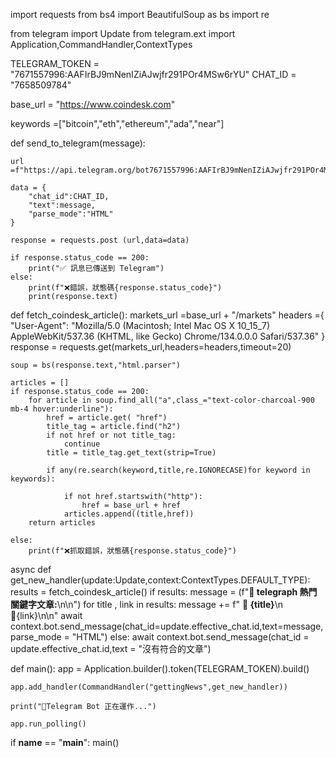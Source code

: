 import requests
from bs4 import BeautifulSoup as bs
import re

from telegram import Update
from telegram.ext import Application,CommandHandler,ContextTypes

TELEGRAM_TOKEN = "7671557996:AAFIrBJ9mNenIZiAJwjfr291POr4MSw6rYU"
CHAT_ID = "7658509784"

base_url = "https://www.coindesk.com"

keywords =["bitcoin","eth","ethereum","ada","near"]

def send_to_telegram(message):

    url =f"https://api.telegram.org/bot7671557996:AAFIrBJ9mNenIZiAJwjfr291POr4MSw6rYU/sendMessage"

    data = {
        "chat_id":CHAT_ID,
        "text":message,
        "parse_mode":"HTML"
    }

    response = requests.post (url,data=data)

    if response.status_code == 200:
        print("✅ 訊息已傳送到 Telegram")
    else:
        print(f"❌錯誤，狀態碼{response.status_code}")
        print(response.text)


def fetch_coindesk_article():
    markets_url =base_url + "/markets"
    headers ={
        "User-Agent": "Mozilla/5.0 (Macintosh; Intel Mac OS X 10_15_7) AppleWebKit/537.36 (KHTML, like Gecko) Chrome/134.0.0.0 Safari/537.36"
    }
    response = requests.get(markets_url,headers=headers,timeout=20)

    soup = bs(response.text,"html.parser")

    articles = []
    if response.status_code == 200:
        for article in soup.find_all("a",class_="text-color-charcoal-900 mb-4 hover:underline"):
            href = article.get( "href")
            title_tag = article.find("h2")
            if not href or not title_tag:
                continue
            title = title_tag.get_text(strip=True)

            if any(re.search(keyword,title,re.IGNORECASE)for keyword in keywords):

                if not href.startswith("http"):
                    href = base_url + href
                articles.append((title,href))
        return articles

    else:
        print(f"❌抓取錯誤，狀態碼{response.status_code}")

async def get_new_handler(update:Update,context:ContextTypes.DEFAULT_TYPE):
    results = fetch_coindesk_article()
    if results:
        message = (f"📰<b> telegraph 熱門關鍵字文章:</b>\n\n")
        for title , link in results:
            message += f" 📌<b> {title}</b>\n 🔗{link}\n\n"
        await context.bot.send_message(chat_id=update.effective_chat.id,text=message,parse_mode = "HTML")
    else:
        await context.bot.send_message(chat_id = update.effective_chat.id,text = "沒有符合的文章")

def main():
    app = Application.builder().token(TELEGRAM_TOKEN).build()

    app.add_handler(CommandHandler("gettingNews",get_new_handler))

    print("🤖Telegram Bot 正在運作...")

    app.run_polling()

if __name__ == "__main__":
    main()
